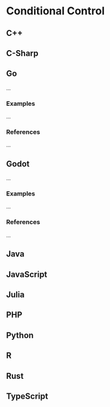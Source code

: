 # Conditional Control


<!-- DESCRIPTION -->


## C++



## C-Sharp



## Go

...

### Examples

...

### References

...


## Godot

...

### Examples

...

### References

...


## Java



## JavaScript



## Julia



## PHP



## Python



## R



## Rust



## TypeScript
